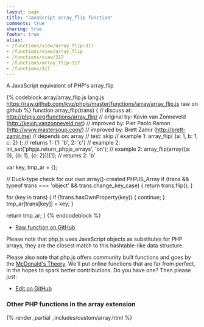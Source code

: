 ```yaml
---
layout: page
title: "JavaScript array_flip function"
comments: true
sharing: true
footer: true
alias:
- /functions/view/array_flip:317
- /functions/view/array_flip
- /functions/view/317
- /functions/array_flip:317
- /functions/317
---
```

<!-- Generated by Rakefile:build -->
A JavaScript equivalent of PHP's array_flip

{% codeblock array/array_flip.js lang:js https://raw.github.com/kvz/phpjs/master/functions/array/array_flip.js raw on github %}
function array_flip(trans) {
  //  discuss at: http://phpjs.org/functions/array_flip/
  // original by: Kevin van Zonneveld (http://kevin.vanzonneveld.net)
  // improved by: Pier Paolo Ramon (http://www.mastersoup.com/)
  // improved by: Brett Zamir (http://brett-zamir.me)
  //  depends on: array
  //        test: skip
  //   example 1: array_flip( {a: 1, b: 1, c: 2} );
  //   returns 1: {1: 'b', 2: 'c'}
  //   example 2: ini_set('phpjs.return_phpjs_arrays', 'on');
  //   example 2: array_flip(array({a: 0}, {b: 1}, {c: 2}))[1];
  //   returns 2: 'b'

  var key, tmp_ar = {};

  // Duck-type check for our own array()-created PHPJS_Array
  if (trans && typeof trans === 'object' && trans.change_key_case) {
    return trans.flip();
  }

  for (key in trans) {
    if (!trans.hasOwnProperty(key)) {
      continue;
    }
    tmp_ar[trans[key]] = key;
  }

  return tmp_ar;
}
{% endcodeblock %}

 - [Raw function on GitHub](https://github.com/kvz/phpjs/blob/master/functions/array/array_flip.js)

Please note that php.js uses JavaScript objects as substitutes for PHP arrays, they are 
the closest match to this hashtable-like data structure. 

Please also note that php.js offers community built functions and goes by the 
[McDonald's Theory](https://medium.com/what-i-learned-building/9216e1c9da7d). We'll put online 
functions that are far from perfect, in the hopes to spark better contributions. 
Do you have one? Then please just: 

 - [Edit on GitHub](https://github.com/kvz/phpjs/edit/master/functions/array/array_flip.js)


### Other PHP functions in the array extension
{% render_partial _includes/custom/array.html %}
